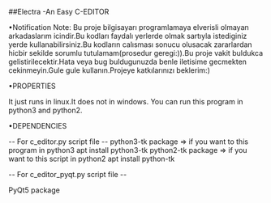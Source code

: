 ##Electra -An Easy C-EDITOR

 •Notification Note:
Bu proje bilgisayarı programlamaya elverisli olmayan arkadaslarım icindir.Bu kodları faydalı yerlerde olmak sartıyla istediginiz yerde kullanabilirsiniz.Bu kodların calısması sonucu olusacak zararlardan hicbir sekilde sorumlu tutulamam(prosedur geregi:)).Bu proje vakit buldukca gelistirilecektir.Hata veya bug buldugunuzda benle iletisime gecmekten cekinmeyin.Gule gule kullanın.Projeye katkılarınızı beklerim:)

•PROPERTIES

It just runs in linux.It does not in windows.
You can run this program in python3 and python2.

•DEPENDENCIES

 -- For c_editor.py script file --
 python3-tk package => if you want to this program in python3
  apt install python3-tk
 python2-tk package => if you want to this script in python2
  apt install python-tk
  
-- For c_editor_pyqt.py script file --

PyQt5 package 




